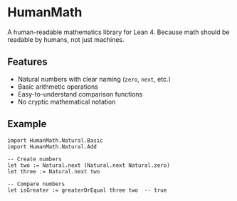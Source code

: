 # HumanMath

A human-readable mathematics library for Lean 4. Because math should be readable by humans, not just machines.

## Features

- Natural numbers with clear naming (`zero`, `next`, etc.)
- Basic arithmetic operations
- Easy-to-understand comparison functions
- No cryptic mathematical notation

## Example

```lean
import HumanMath.Natural.Basic
import HumanMath.Natural.Add

-- Create numbers
let two := Natural.next (Natural.next Natural.zero)
let three := Natural.next two

-- Compare numbers
let isGreater := greaterOrEqual three two  -- true
